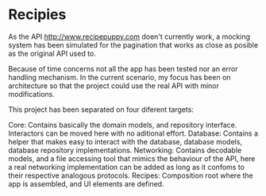 #  Recipies

As the API  http://www.recipepuppy.com doen't currently work, a mocking system has been simulated for the pagination that works as close as posible as the original API used to.

Because of time concerns not all the app has been tested nor an error handling mechanism. In the current scenario, my focus has been on architecture so that the project could use the real API with minor modifications.

This project has been separated on four diferent targets:

Core: Contains basically the domain models, and repository interface. Interactors can be moved here with no aditional effort.
Database: Contains a helper that makes easy to interact with the database, database models, database repository implementations.
Networking: Contains decodable models, and a file accessing tool that mimics the behaviour of the API, here a real networking implementation can be added as long as it confoms to their respective analogous protocols.
Recipes: Composition root where the app is assembled, and UI elements are defined.
